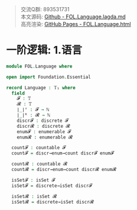 > 交流Q群: 893531731  
> 本文源码: [Github - FOL.Language.lagda.md]()  
> 高亮渲染: [GitHub Pages - FOL.Language.html]()  

# 一阶逻辑: 1.语言

```agda
module FOL.Language where

open import Foundation.Essential

record Language : 𝕋₁ where
  field
    𝓕 : 𝕋
    𝓡 : 𝕋
    ∣_∣ᶠ : 𝓕 → ℕ
    ∣_∣ᴿ : 𝓡 → ℕ
    discr𝓕 : discrete 𝓕
    discr𝓡 : discrete 𝓡
    enum𝓕 : enumerable 𝓕
    enum𝓡 : enumerable 𝓡

  count𝓕 : countable 𝓕
  count𝓕 = discr→enum→count discr𝓕 enum𝓕

  count𝓡 : countable 𝓡
  count𝓡 = discr→enum→count discr𝓡 enum𝓡

  isSet𝓕 : isSet 𝓕
  isSet𝓕 = discrete→isSet discr𝓕

  isSet𝓡 : isSet 𝓡
  isSet𝓡 = discrete→isSet discr𝓡
```
